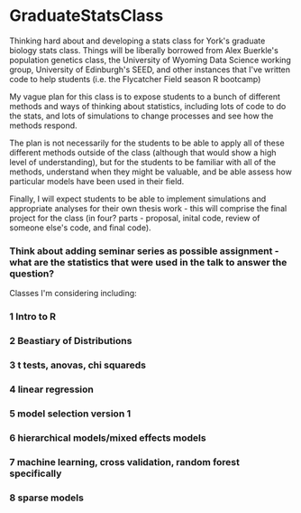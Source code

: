 # GraduateStatsClass
Thinking hard about and developing a stats class for York's graduate biology stats class.
Things will be liberally borrowed from Alex Buerkle's population genetics class, the University of Wyoming Data Science working group, University of Edinburgh's SEED, and other instances that I've written code to help students (i.e. the Flycatcher Field season R bootcamp)

My vague plan for this class is to expose students to a bunch of different methods and ways of thinking about statistics, including lots of code to do the stats, and lots of simulations to change processes and see how the methods respond. 

The plan is not necessarily for the students to be able to apply all of these different methods outside of the class (although that would show a high level of understanding), but for the students to be familiar with all of the methods, understand when they might be valuable, and be able assess how particular models have been used in their field. 

Finally, I will expect students to be able to implement simulations and appropriate analyses for their own thesis work - this will comprise the final project for the class (in four? parts - proposal, inital code, review of someone else's code, and final code).

### Think about adding seminar series as possible assignment - what are the statistics that were used in the talk to answer the question?


Classes I'm considering including:

### 1 Intro to R

### 2 Beastiary of Distributions

### 3 t tests, anovas, chi squareds

### 4 linear regression

### 5 model selection version 1

### 6 hierarchical models/mixed effects models

### 7 machine learning, cross validation, random forest specifically

### 8 sparse models

